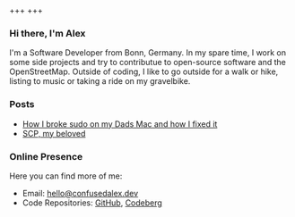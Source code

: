 +++
+++

### Hi there, I'm Alex
I'm a Software Developer from Bonn, Germany. In my spare time, I work on some side projects and try to contributue to open-source software and the OpenStreetMap. Outside of coding, I like to go outside for a walk or hike, listing to music or taking a ride on my gravelbike.

<!--### Maybe you want to check out...-->
<!---->
<!--- [now](./now) - what I am doing now-->
<!--- [uses](./uses) - what I use on a daily basis-->

<!--### or some of my writing...-->
### Posts

- [How I broke sudo on my Dads Mac and how I fixed it](./blog/how-i-broke-sudo-macos)
- [SCP, my beloved](./blog/scp-my-beloved)

### Online Presence

Here you can find more of me:
- Email: [hello@confusedalex.dev](mailto:hello@confusedalex.dev)
- Code Repositories: [GitHub](https://github.com/confusedalex), [Codeberg](https://codeberg.org/confusedalex)

<!--### Webrings-->

<!--Join our webrings and explore more:-->

<!--- 🈯 {{ webring(prev="#", webring="#", webringName="Random Webring", next="#") }}-->
